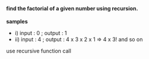 #### find the factorial of a given number using recursion.

**samples**

- i) input : 0 ; output : 1
- ii) input : 4 ; output : 4 x 3 x 2 x 1 => 4 x 3! and so on

use recursive function call
